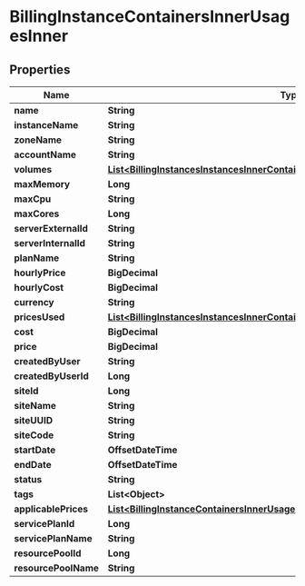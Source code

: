 

# BillingInstanceContainersInnerUsagesInner


## Properties

| Name | Type | Description | Notes |
|------------ | ------------- | ------------- | -------------|
|**name** | **String** |  |  [optional] |
|**instanceName** | **String** |  |  [optional] |
|**zoneName** | **String** |  |  [optional] |
|**accountName** | **String** |  |  [optional] |
|**volumes** | [**List&lt;BillingInstancesInstancesInnerContainersInnerUsagesInnerVolumesInner&gt;**](BillingInstancesInstancesInnerContainersInnerUsagesInnerVolumesInner.md) |  |  [optional] |
|**maxMemory** | **Long** |  |  [optional] |
|**maxCpu** | **String** |  |  [optional] |
|**maxCores** | **Long** |  |  [optional] |
|**serverExternalId** | **String** |  |  [optional] |
|**serverInternalId** | **String** |  |  [optional] |
|**planName** | **String** |  |  [optional] |
|**hourlyPrice** | **BigDecimal** |  |  [optional] |
|**hourlyCost** | **BigDecimal** |  |  [optional] |
|**currency** | **String** |  |  [optional] |
|**pricesUsed** | [**List&lt;BillingInstancesInstancesInnerContainersInnerUsagesInnerPricesUsedInner&gt;**](BillingInstancesInstancesInnerContainersInnerUsagesInnerPricesUsedInner.md) |  |  [optional] |
|**cost** | **BigDecimal** |  |  [optional] |
|**price** | **BigDecimal** |  |  [optional] |
|**createdByUser** | **String** |  |  [optional] |
|**createdByUserId** | **Long** |  |  [optional] |
|**siteId** | **Long** |  |  [optional] |
|**siteName** | **String** |  |  [optional] |
|**siteUUID** | **String** |  |  [optional] |
|**siteCode** | **String** |  |  [optional] |
|**startDate** | **OffsetDateTime** |  |  [optional] |
|**endDate** | **OffsetDateTime** |  |  [optional] |
|**status** | **String** |  |  [optional] |
|**tags** | **List&lt;Object&gt;** |  |  [optional] |
|**applicablePrices** | [**List&lt;BillingInstanceContainersInnerUsagesInnerApplicablePricesInner&gt;**](BillingInstanceContainersInnerUsagesInnerApplicablePricesInner.md) |  |  [optional] |
|**servicePlanId** | **Long** |  |  [optional] |
|**servicePlanName** | **String** |  |  [optional] |
|**resourcePoolId** | **Long** |  |  [optional] |
|**resourcePoolName** | **String** |  |  [optional] |



